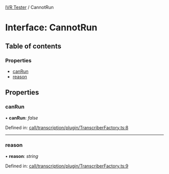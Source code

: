 [IVR Tester](../README.md) / CannotRun

# Interface: CannotRun

## Table of contents

### Properties

- [canRun](cannotrun.md#canrun)
- [reason](cannotrun.md#reason)

## Properties

### canRun

• **canRun**: *false*

Defined in: [call/transcription/plugin/TranscriberFactory.ts:8](https://github.com/LuisAntezana/ivr-tester/blob/1802d94/packages/ivr-tester/src/call/transcription/plugin/TranscriberFactory.ts#L8)

___

### reason

• **reason**: *string*

Defined in: [call/transcription/plugin/TranscriberFactory.ts:9](https://github.com/LuisAntezana/ivr-tester/blob/1802d94/packages/ivr-tester/src/call/transcription/plugin/TranscriberFactory.ts#L9)
